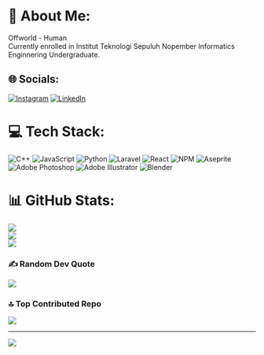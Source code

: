 # 💫 About Me:
Offworld - Human<br>Currently enrolled in Institut Teknologi Sepuluh Nopember Informatics Enginnering Undergraduate.


## 🌐 Socials:
[![Instagram](https://img.shields.io/badge/Instagram-%23E4405F.svg?logo=Instagram&logoColor=white)](https://instagram.com/@rahmad.bisma) [![LinkedIn](https://img.shields.io/badge/LinkedIn-%230077B5.svg?logo=linkedin&logoColor=white)](https://linkedin.com/in/rahmadbisma) 

# 💻 Tech Stack:
![C++](https://img.shields.io/badge/c++-%2300599C.svg?style=flat&logo=c%2B%2B&logoColor=white) ![JavaScript](https://img.shields.io/badge/javascript-%23323330.svg?style=flat&logo=javascript&logoColor=%23F7DF1E) ![Python](https://img.shields.io/badge/python-3670A0?style=flat&logo=python&logoColor=ffdd54) ![Laravel](https://img.shields.io/badge/laravel-%23FF2D20.svg?style=flat&logo=laravel&logoColor=white) ![React](https://img.shields.io/badge/react-%2320232a.svg?style=flat&logo=react&logoColor=%2361DAFB) ![NPM](https://img.shields.io/badge/NPM-%23CB3837.svg?style=flat&logo=npm&logoColor=white) ![Aseprite](https://img.shields.io/badge/Aseprite-FFFFFF?style=flat&logo=Aseprite&logoColor=#7D929E) ![Adobe Photoshop](https://img.shields.io/badge/adobe%20photoshop-%2331A8FF.svg?style=flat&logo=adobe%20photoshop&logoColor=white) ![Adobe Illustrator](https://img.shields.io/badge/adobe%20illustrator-%23FF9A00.svg?style=flat&logo=adobe%20illustrator&logoColor=white) ![Blender](https://img.shields.io/badge/blender-%23F5792A.svg?style=flat&logo=blender&logoColor=white)
# 📊 GitHub Stats:
![](https://github-readme-stats.vercel.app/api?username=rahmadupi&theme=dark&hide_border=false&include_all_commits=true&count_private=true)<br/>
![](https://github-readme-streak-stats.herokuapp.com/?user=rahmadupi&theme=dark&hide_border=false)<br/>
![](https://github-readme-stats.vercel.app/api/top-langs/?username=rahmadupi&theme=dark&hide_border=false&include_all_commits=true&count_private=true&layout=compact)

### ✍️ Random Dev Quote
![](https://quotes-github-readme.vercel.app/api?type=horizontal&theme=radical)

### 🔝 Top Contributed Repo
![](https://github-contributor-stats.vercel.app/api?username=rahmadupi&limit=5&theme=dark&combine_all_yearly_contributions=true)

---
[![](https://visitcount.itsvg.in/api?id=rahmadupi&icon=0&color=0)](https://visitcount.itsvg.in)

<!-- Proudly created with GPRM ( https://gprm.itsvg.in ) -->
